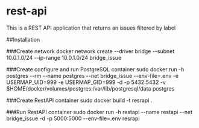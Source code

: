 # rest-api

This is a REST API application that returns an issues filtered by label

##Installation

###Create network
docker network create --driver bridge --subnet 10.0.1.0/24 --ip-range 10.0.1.0/24 bridge_issue

###Create configure and run PostgreSQL container 
sudo docker run -h postgres --rm --name postgres --net bridge_issue --env-file=.env -e USERMAP_UID=999 -e USERMAP_GID=999 -d -p 5432:5432 -v $HOME/docker/volumes/postgres:/var/lib/postgresql/data postgres

###Create RestAPI container
sudo docker build -t resrapi .

###Run RestAPI container
sudo docker run -h restapi --name restapi --net bridge_issue -d -p 5000:5000 --env-file=.env resrapi
